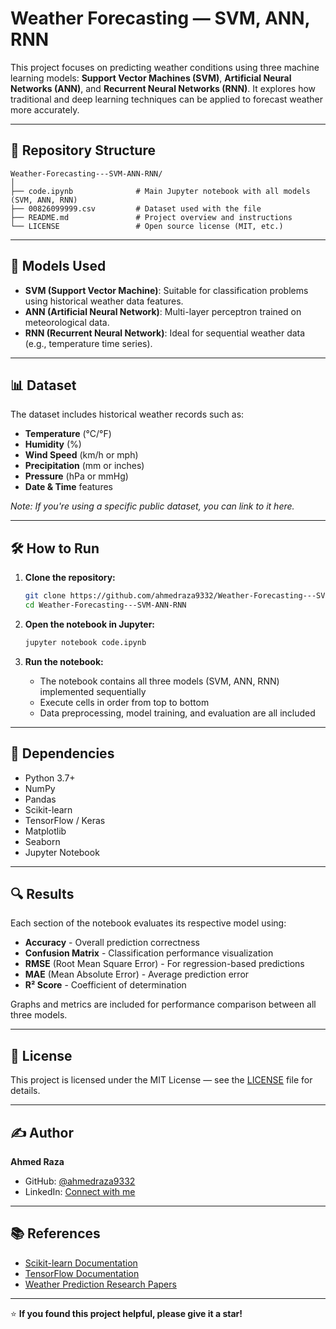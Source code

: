 # Weather Forecasting — SVM, ANN, RNN

This project focuses on predicting weather conditions using three machine learning models: **Support Vector Machines (SVM)**, **Artificial Neural Networks (ANN)**, and **Recurrent Neural Networks (RNN)**. It explores how traditional and deep learning techniques can be applied to forecast weather more accurately.

---

## 📁 Repository Structure

```
Weather-Forecasting---SVM-ANN-RNN/
│
├── code.ipynb              # Main Jupyter notebook with all models (SVM, ANN, RNN)
├── 00826099999.csv         # Dataset used with the file
├── README.md               # Project overview and instructions
└── LICENSE                 # Open source license (MIT, etc.)
```

---

## 🚀 Models Used

- **SVM (Support Vector Machine)**: Suitable for classification problems using historical weather data features.
- **ANN (Artificial Neural Network)**: Multi-layer perceptron trained on meteorological data.
- **RNN (Recurrent Neural Network)**: Ideal for sequential weather data (e.g., temperature time series).

---

## 📊 Dataset

The dataset includes historical weather records such as:

- **Temperature** (°C/°F)
- **Humidity** (%)
- **Wind Speed** (km/h or mph)
- **Precipitation** (mm or inches)
- **Pressure** (hPa or mmHg)
- **Date & Time** features

*Note: If you're using a specific public dataset, you can link to it here.*

---

## 🛠️ How to Run

1. **Clone the repository:**
   ```bash
   git clone https://github.com/ahmedraza9332/Weather-Forecasting---SVM-ANN-RNN.git
   cd Weather-Forecasting---SVM-ANN-RNN
   ```

2. **Open the notebook in Jupyter:**
   ```bash
   jupyter notebook code.ipynb
   ```

3. **Run the notebook:**
   - The notebook contains all three models (SVM, ANN, RNN) implemented sequentially
   - Execute cells in order from top to bottom
   - Data preprocessing, model training, and evaluation are all included

---

## 📌 Dependencies

- Python 3.7+
- NumPy
- Pandas
- Scikit-learn
- TensorFlow / Keras
- Matplotlib
- Seaborn
- Jupyter Notebook


---

## 🔍 Results

Each section of the notebook evaluates its respective model using:

- **Accuracy** - Overall prediction correctness
- **Confusion Matrix** - Classification performance visualization
- **RMSE** (Root Mean Square Error) - For regression-based predictions
- **MAE** (Mean Absolute Error) - Average prediction error
- **R² Score** - Coefficient of determination

Graphs and metrics are included for performance comparison between all three models.

---

## 📄 License

This project is licensed under the MIT License — see the [LICENSE](LICENSE) file for details.

---

## ✍️ Author

**Ahmed Raza**
- GitHub: [@ahmedraza9332](https://github.com/ahmedraza9332)
- LinkedIn: [Connect with me](https://www.linkedin.com/in/ahmed-raza-5b71b81b7/)

---

## 📚 References

- [Scikit-learn Documentation](https://scikit-learn.org/)
- [TensorFlow Documentation](https://www.tensorflow.org/)
- [Weather Prediction Research Papers](https://scholar.google.com/scholar?q=weather+prediction+machine+learning)

---

⭐ **If you found this project helpful, please give it a star!**
